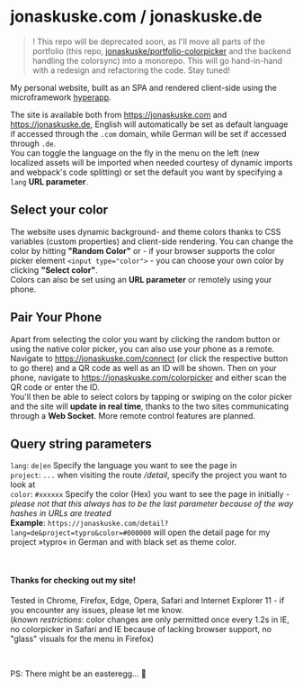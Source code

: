 # jonaskuske.com / jonaskuske.de

> ! This repo will be deprecated soon, as I'll move all parts of the portfolio (this repo, [jonaskuske/portfolio-colorpicker](https://github.com/jonaskuske/portfolio-colorpicker) and the backend handling the colorsync) into a monorepo. This will go hand-in-hand with a redesign and refactoring the code. Stay tuned!

My personal website, built as an SPA and rendered client-side using the microframework [hyperapp](https://hyperapp.js.org/).

The site is available both from https://jonaskuske.com and https://jonaskuske.de, English will automatically be set as default language if accessed through the `.com` domain, while German will be set if accessed through `.de`.  
You can toggle the language on the fly in the menu on the left (new localized assets will be imported when needed courtesy of dynamic imports and webpack's code splitting) or set the default you want by specifying a `lang` **URL parameter**.  

## Select your color

The website uses dynamic background- and theme colors thanks to CSS variables (custom properties) and client-side rendering. You can change the color by hitting **"Random Color"** or - if your browser supports the color picker element `<input type="color">` - you can choose your own color by clicking **"Select color"**.  
Colors can also be set using an **URL parameter** or remotely using your phone.

## Pair Your Phone

Apart from selecting the color you want by clicking the random button or using the native color picker, you can also use your phone as a remote. Navigate to https://jonaskuske.com/connect (or click the respective button to go there) and a QR code as well as an ID will be shown. Then on your phone, navigate to https://jonaskuske.com/colorpicker and either scan the QR code or enter the ID.  
You'll then be able to select colors by tapping or swiping on the color picker and the site will **update in real time**, thanks to the two sites communicating through a **Web Socket**. More remote control features are planned.

## Query string parameters  

`lang`: `de|en` Specify the language you want to see the page in  
`project`: `...` when visiting the route */detail*, specify the project you want to look at  
`color`: `#xxxxxx` Specify the color (Hex) you want to see the page in initially - *please not that this always has to be the last parameter because of the way hashes in URLs are treated*  
**Example**: `https://jonaskuske.com/detail?lang=de&project=typro&color=#000000` will open the detail page for my project »typro« in German and with black set as theme color.
  
&nbsp;

#### Thanks for checking out my site!
Tested in Chrome, Firefox, Edge, Opera, Safari and Internet Explorer 11 - if you encounter any issues, please let me know.   
(*known restrictions*: color changes are only permitted once every 1.2s in IE, no colorpicker in Safari and IE because of lacking browser support, no "glass" visuals for the menu in Firefox)

&nbsp;  

PS: There might be an easteregg... 🔮
